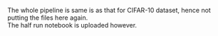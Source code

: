 
The whole pipeline is same is as that for CIFAR-10 dataset, hence not putting the files here again.  
The half run notebook is uploaded however.
